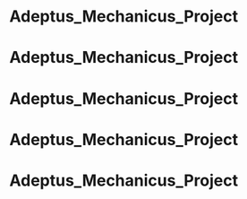 # Adeptus_Mechanicus_Project
# Adeptus_Mechanicus_Project
# Adeptus_Mechanicus_Project
# Adeptus_Mechanicus_Project
# Adeptus_Mechanicus_Project
